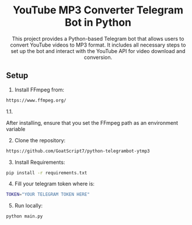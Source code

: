 <h1 align="center">YouTube MP3 Converter Telegram Bot in Python</h1>
<p align="center">This project provides a Python-based Telegram bot that allows users to convert YouTube videos to MP3 format. It includes all necessary steps to set up the bot and interact with the YouTube API for video download and conversion.</p>

## Setup
1. Install FFmpeg from:
```bash
https://www.ffmpeg.org/
```
1.1. <p>After installing, ensure that you set the FFmpeg path as an environment variable</p>

2. Clone the repository:
```bash
https://github.com/GoatScript7/python-telegrambot-ytmp3
```

3. Install Requirements:
```bash
pip install -r requirements.txt
```

4. Fill your telegram token where is:
```bash
TOKEN="YOUR TELEGRAM TOKEN HERE"
```

5. Run locally:
```bash
python main.py
```
